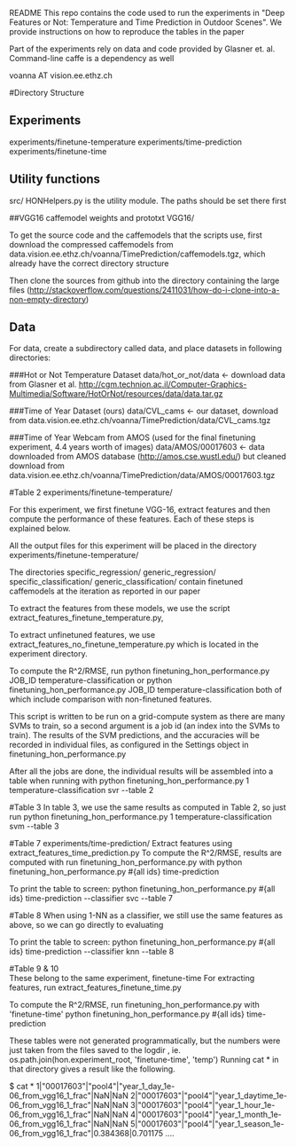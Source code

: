 README
This repo contains the code used to run the experiments in "Deep Features or Not: Temperature and Time Prediction in Outdoor Scenes".
We provide instructions on how to reproduce the tables in the paper

Part of the experiments rely on data and code provided by Glasner et. al.
Command-line caffe is a dependency as well

voanna AT vision.ee.ethz.ch

#Directory Structure
## Experiments
experiments/finetune-temperature
experiments/time-prediction
experiments/finetune-time

## Utility functions
src/
HONHelpers.py is the utility module.  The paths should be set there first

##VGG16 caffemodel weights and prototxt
VGG16/

To get the source code and the caffemodels that the scripts use, first download the compressed caffemodels from data.vision.ee.ethz.ch/voanna/TimePrediction/caffemodels.tgz, which already have the correct directory structure

Then clone the sources from github into the directory containing the large files
(http://stackoverflow.com/questions/2411031/how-do-i-clone-into-a-non-empty-directory)

## Data
For data, create a subdirectory called data, and place datasets in following directories:

###Hot or Not Temperature Dataset
data/hot_or_not/data <- download data from Glasner et al.
      http://cgm.technion.ac.il/Computer-Graphics-Multimedia/Software/HotOrNot/resources/data/data.tar.gz

###Time of Year Dataset (ours)
data/CVL_cams <- our dataset, download from data.vision.ee.ethz.ch/voanna/TimePrediction/data/CVL_cams.tgz

###Time of Year Webcam from AMOS (used for the final finetuning experiment, 4.4 years worth of images)
data/AMOS/00017603 <- data downloaded from AMOS database (http://amos.cse.wustl.edu/) but cleaned
	download from data.vision.ee.ethz.ch/voanna/TimePrediction/data/AMOS/00017603.tgz

#Table 2
experiments/finetune-temperature/

For this experiment, we first finetune VGG-16, extract features and then compute the performance of these features.  Each of these steps is explained below.

All the output files for this experiment will be placed in the directory experiments/finetune-temperature/

The directories
	specific_regression/
	generic_regression/
	specific_classification/
	generic_classification/
contain finetuned caffemodels at the iteration as reported in our paper

To extract the features from these models, we use the script extract_features_finetune_temperature.py, 

To extract unfinetuned features,  we use extract_features_no_finetune_temperature.py which is located in the experiment directory.

To compute the R^2/RMSE, run 
python finetuning_hon_performance.py JOB_ID temperature-classification 
or
python finetuning_hon_performance.py JOB_ID temperature-classification 
both of which include comparison with non-finetuned features.

This script is written to be run on a grid-compute system as there are many SVMs to train, so a second argument is a job id (an index into the SVMs to train).  The results of the SVM predictions, and the accuracies will be recorded in individual files, as configured in the Settings object in finetuning_hon_performance.py

After all the jobs are done, the individual results will be assembled into a table when running with 
python finetuning_hon_performance.py 1 temperature-classification svr --table 2

#Table 3
In table 3, we use the same results as computed in Table 2, so just run 
python finetuning_hon_performance.py 1 temperature-classification svm --table 3

#Table 7
experiments/time-prediction/
Extract features using extract_features_time_prediction.py
To compute the R^2/RMSE, results are computed with run finetuning_hon_performance.py with 
python finetuning_hon_performance.py #{all ids} time-prediction 

To print the table to screen:
python finetuning_hon_performance.py #{all ids} time-prediction --classifier svc --table 7

#Table 8
When using 1-NN as a classifier, we still use the same features as above, so we can go directly to evaluating

To print the table to screen:
python finetuning_hon_performance.py #{all ids} time-prediction --classifier knn --table 8

#Table 9 & 10	
These belong to the same experiment, finetune-time
For extracting features, run extract_features_finetune_time.py

To compute the R^2/RMSE, run finetuning_hon_performance.py with 'finetune-time'
python finetuning_hon_performance.py #{all ids} time-prediction 

These tables were not generated programmatically, but the numbers were just taken from the files saved to the logdir , ie. os.path.join(hon.experiment_root, 'finetune-time', 'temp')
Running cat * in that directory gives a result like the following.

$ cat *
1|"00017603"|"pool4"|"year_1_day_1e-06_from_vgg16_1_frac"|NaN|NaN
2|"00017603"|"pool4"|"year_1_daytime_1e-06_from_vgg16_1_frac"|NaN|NaN
3|"00017603"|"pool4"|"year_1_hour_1e-06_from_vgg16_1_frac"|NaN|NaN
4|"00017603"|"pool4"|"year_1_month_1e-06_from_vgg16_1_frac"|NaN|NaN
5|"00017603"|"pool4"|"year_1_season_1e-06_from_vgg16_1_frac"|0.384368|0.701175
....

